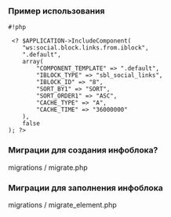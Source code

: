 
### Пример использования ###


```
#!php

 <? $APPLICATION->IncludeComponent(
	"ws:social.block.links.from.iblock", 
	".default", 
	array(
		"COMPONENT_TEMPLATE" => ".default",
		"IBLOCK_TYPE" => "sbl_social_links",
		"IBLOCK_ID" => "8",
		"SORT_BY1" => "SORT",
		"SORT_ORDER1" => "ASC",
		"CACHE_TYPE" => "A",
		"CACHE_TIME" => "36000000"
	),
	false
); ?>
```


### Миграции для создания инфоблока? ###

migrations / migrate.php

### Миграции для заполнения инфоблока ###

migrations / migrate_element.php
